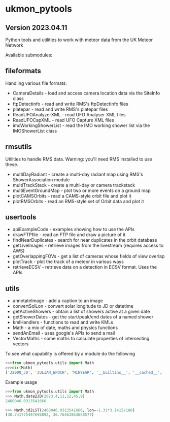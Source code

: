# ukmon_pytools
## Version 2023.04.11

Python tools and utilities to work with meteor data from the UK Meteor Network

Available submodules: 

## fileformats
Handling various file formats:
* CameraDetails         - load and access camera location data via the SiteInfo class
* ftpDetectinfo         - read and write RMS's ftpDetectInfo files
* platepar              - read and write RMS's platepar files
* ReadUFOAnalyzerXML    - read UFO Analyser XML files
* ReadUFOCapXML         - read UFO Capture XML files
* imoWorkingShowerList  - read the IMO working shower list via the IMOShowerList class


## rmsutils
Utilities to handle RMS data. Warning: you'll need RMS installed to use these.
* multiDayRadiant       - create a multi-day radiant map using RMS's ShowerAssociation module
* multiTrackStack       - create a multi-day or camera trackstack 
* multiEventGroundMap   - plot two or more events on a ground map
* plotCAMSOrbits        - read a CAMS-style orbit file and plot it
* plotRMSOrbits         - read an RMS-style set of Orbit data and plot it

## usertools
* apiExampleCode        - examples showing how to use the APIs
* drawFTPfile           - read an FTP file and draw a picture of it
* findNearDuplicates    - search for near duplicates in the orbit database
* getLiveImages         - retrieve images from the livestream (requires access to AWS)
* getOverlappingFOVs    - get a list of cameras whose fields of view overlap
* plotTrack             - plot the track of a meteor in various ways
* retrieveECSV          - retrieve data on a detection in ECSV format. Uses the APIs

## utils
* annotateImage         - add a caption to an image
* convertSolLon         - convert solar longitude to JD or datetime
* getActiveShowers      - obtain a list of showers active at a given date
* getShowerDates        - get the start/peak/end dates of a named shower
* kmlHandlers           - functions to read and write KMLs
* Math                  - a mix of date, maths and physics functions
* sendAnEmail           - uses google's APIs to send a mail
* VectorMaths           - some maths to calculate properties of intersecting vectors

To see what capability is offered by a module do the following
```python
>>>from ukmon_pytools.utils import Math
>>>dir(Math)
['J2000_JD', 'JULIAN_EPOCH', 'MINYEAR', '__builtins__', '__cached__', '__doc__', '__file__', '__loader__', '__name__', '__package__', '__spec__', 'altAz2RADec', 'altAz2RADec_vect', 'angleBetweenSphericalCoords', 'calcApparentSiderealEarthRotation', 'calcNutationComponents', 'date2JD', 'datetime', 'datetime2JD', 'equatorialCoordPrecession', 'equatorialCoordPrecession_vect', 'greatCircleDistance', 'jd2Date', 'jd2DynamicalTimeJD', 'jd2LST', 'math', 'np', 'raDec2AltAz', 'raDec2AltAz_vect', 'timedelta']
```

Example usage 
```python
>>>from ukmon_pytools.utils import Math
>>> Math.date2JD(2023,4,11,12,45,9)
2460046.0313541666

>>> Math.jd2LST(2460046.0313541666, lon=-1.31*3.1415/180)
(30.741775497696892, 30.76463863658577)